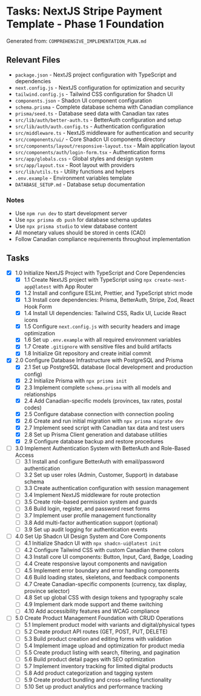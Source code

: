 # Tasks: NextJS Stripe Payment Template - Phase 1 Foundation

Generated from: `COMPREHENSIVE_IMPLEMENTATION_PLAN.md`

## Relevant Files

- `package.json` - NextJS project configuration with TypeScript and dependencies
- `next.config.js` - NextJS configuration for optimization and security
- `tailwind.config.js` - Tailwind CSS configuration for Shadcn UI
- `components.json` - Shadcn UI component configuration
- `schema.prisma` - Complete database schema with Canadian compliance
- `prisma/seed.ts` - Database seed data with Canadian tax rates
- `src/lib/auth/better-auth.ts` - BetterAuth configuration and setup
- `src/lib/auth/auth.config.ts` - Authentication configuration
- `src/middleware.ts` - NextJS middleware for authentication and security
- `src/components/ui/` - Core Shadcn UI components directory
- `src/components/layout/responsive-layout.tsx` - Main application layout
- `src/components/auth/login-form.tsx` - Authentication forms
- `src/app/globals.css` - Global styles and design system
- `src/app/layout.tsx` - Root layout with providers
- `src/lib/utils.ts` - Utility functions and helpers
- `.env.example` - Environment variables template
- `DATABASE_SETUP.md` - Database setup documentation

### Notes

- Use `npm run dev` to start development server
- Use `npx prisma db push` for database schema updates
- Use `npx prisma studio` to view database content
- All monetary values should be stored in cents (CAD)
- Follow Canadian compliance requirements throughout implementation

## Tasks

- [x] 1.0 Initialize NextJS Project with TypeScript and Core Dependencies
  - [x] 1.1 Create NextJS project with TypeScript using `npx create-next-app@latest` with App Router
  - [x] 1.2 Install and configure ESLint, Prettier, and TypeScript strict mode
  - [x] 1.3 Install core dependencies: Prisma, BetterAuth, Stripe, Zod, React Hook Form
  - [x] 1.4 Install UI dependencies: Tailwind CSS, Radix UI, Lucide React icons
  - [x] 1.5 Configure `next.config.js` with security headers and image optimization
  - [x] 1.6 Set up `.env.example` with all required environment variables
  - [x] 1.7 Create `.gitignore` with sensitive files and build artifacts
  - [x] 1.8 Initialize Git repository and create initial commit

- [x] 2.0 Configure Database Infrastructure with PostgreSQL and Prisma
  - [x] 2.1 Set up PostgreSQL database (local development and production config)
  - [x] 2.2 Initialize Prisma with `npx prisma init`
  - [x] 2.3 Implement complete `schema.prisma` with all models and relationships
  - [x] 2.4 Add Canadian-specific models (provinces, tax rates, postal codes)
  - [x] 2.5 Configure database connection with connection pooling
  - [x] 2.6 Create and run initial migration with `npx prisma migrate dev`
  - [x] 2.7 Implement seed script with Canadian tax data and test users
  - [x] 2.8 Set up Prisma Client generation and database utilities
  - [x] 2.9 Configure database backup and restore procedures

- [ ] 3.0 Implement Authentication System with BetterAuth and Role-Based Access
  - [ ] 3.1 Install and configure BetterAuth with email/password authentication
  - [ ] 3.2 Set up user roles (Admin, Customer, Support) in database schema
  - [ ] 3.3 Create authentication configuration with session management
  - [ ] 3.4 Implement NextJS middleware for route protection
  - [ ] 3.5 Create role-based permission system and guards
  - [ ] 3.6 Build login, register, and password reset forms
  - [ ] 3.7 Implement user profile management functionality
  - [ ] 3.8 Add multi-factor authentication support (optional)
  - [ ] 3.9 Set up audit logging for authentication events

- [ ] 4.0 Set Up Shadcn UI Design System and Core Components
  - [ ] 4.1 Initialize Shadcn UI with `npx shadcn-ui@latest init`
  - [ ] 4.2 Configure Tailwind CSS with custom Canadian theme colors
  - [ ] 4.3 Install core UI components: Button, Input, Card, Badge, Loading
  - [ ] 4.4 Create responsive layout components and navigation
  - [ ] 4.5 Implement error boundary and error handling components
  - [ ] 4.6 Build loading states, skeletons, and feedback components
  - [ ] 4.7 Create Canadian-specific components (currency, tax display, province selector)
  - [ ] 4.8 Set up global CSS with design tokens and typography scale
  - [ ] 4.9 Implement dark mode support and theme switching
  - [ ] 4.10 Add accessibility features and WCAG compliance

- [ ] 5.0 Create Product Management Foundation with CRUD Operations
  - [ ] 5.1 Implement product model with variants and digital/physical types
  - [ ] 5.2 Create product API routes (GET, POST, PUT, DELETE)
  - [ ] 5.3 Build product creation and editing forms with validation
  - [ ] 5.4 Implement image upload and optimization for product media
  - [ ] 5.5 Create product listing with search, filtering, and pagination
  - [ ] 5.6 Build product detail pages with SEO optimization
  - [ ] 5.7 Implement inventory tracking for limited digital products
  - [ ] 5.8 Add product categorization and tagging system
  - [ ] 5.9 Create product bundling and cross-selling functionality
  - [ ] 5.10 Set up product analytics and performance tracking